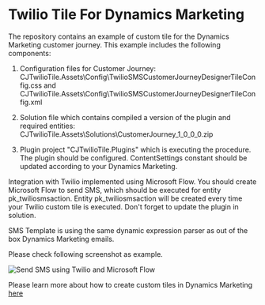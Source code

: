 # Twilio Tile For Dynamics Marketing

The repository contains an example of custom tile for the Dynamics Marketing customer journey. This example includes the following components:

1. Configuration files for Customer Journey: CJTwilioTile.Assets\Config\TwilioSMSCustomerJourneyDesignerTileConfig.css and CJTwilioTile.Assets\Config\TwilioSMSCustomerJourneyDesignerTileConfig.xml

2. Solution file which contains compiled a version of the plugin and required entities: CJTwilioTile.Assets\Solutions\CustomerJourney_1_0_0_0.zip

3. Plugin project "CJTwilioTile.Plugins" which is executing the procedure. The plugin should be configured. ContentSettings constant should be updated according to your Dynamics Marketing. 

Integration with Twilio implemented using Microsoft Flow. You should create Microsoft Flow to send SMS, which should be executed for entity pk_twiliosmsaction. Entity pk_twiliosmsaction will be created every time your Twilio custom tile is executed. Don't forget to update the plugin in solution.

SMS Template is using the same dynamic expression parser as out of the box Dynamics Marketing emails.

Please check following screenshot as example.

![Send SMS using Twilio and Microsoft Flow](https://pkoval.com/wp-content/uploads/2019/10/sendsmstwilio.png)

Please learn more about how to create custom  tiles in Dynamics Marketing [here](https://docs.microsoft.com/en-us/dynamics365/marketing/developer/create-custom-channel) 

